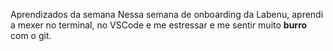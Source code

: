 Aprendizados da semana
Nessa semana de onboarding da Labenu, aprendi a mexer no terminal, 
no VSCode e me estressar e me sentir muito **burro** com o git.

